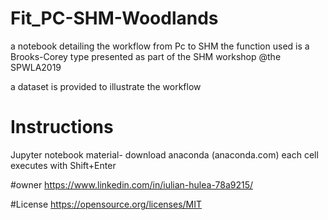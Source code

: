 # Fit_PC-SHM-Woodlands
a notebook detailing the workflow from Pc to SHM
the function used is a Brooks-Corey type
presented as part of the SHM workshop @the SPWLA2019

a dataset is provided to illustrate the workflow

# Instructions
Jupyter notebook material- download anaconda (anaconda.com)
each cell executes with Shift+Enter

#owner
https://www.linkedin.com/in/iulian-hulea-78a9215/

#License
https://opensource.org/licenses/MIT 
